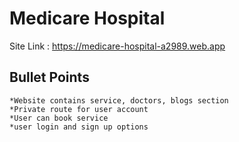 # Medicare Hospital
Site Link : https://medicare-hospital-a2989.web.app



## Bullet Points 
    *Website contains service, doctors, blogs section
    *Private route for user account
    *User can book service
    *user login and sign up options

